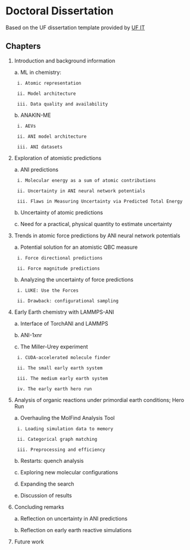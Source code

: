 # Doctoral Dissertation

Based on the UF dissertation template provided by [UF IT](https://it.ufl.edu/helpdesk/graduate-resources/ms-word--latex-templates/)

## Chapters

1. Introduction and background information

    a. ML in chemistry:

        i. Atomic representation

        ii. Model architecture

        iii. Data quality and availability

    b. ANAKIN-ME

        i. AEVs

        ii. ANI model architecture

        iii. ANI datasets

2. Exploration of atomistic predictions

    a. ANI predictions

        i. Molecular energy as a sum of atomic contributions
   
        ii. Uncertainty in ANI neural network potentials
   
        iii. Flaws in Measuring Uncertainty via Predicted Total Energy
   

    b. Uncertainty of atomic predictions

    c. Need for a practical, physical quantity to estimate uncertainty

3. Trends in atomic force predictions by ANI neural network potentials

    a. Potential solution for an atomistic QBC measure

        i. Force directional predictions

        ii. Force magnitude predictions

    b. Analyzing the uncertainty of force predictions

        i. LUKE: Use the Forces
   
        ii. Drawback: configurational sampling

4. Early Earth chemistry with LAMMPS-ANI

    a. Interface of TorchANI and LAMMPS

    b. ANI-1xnr

    c. The Miller-Urey experiment

        i. CUDA-accelerated molecule finder

        ii. The small early earth system

        iii. The medium early earth system

        iv. The early earth hero run

5. Analysis of organic reactions under primordial earth conditions; Hero Run

    a. Overhauling the MolFind Analysis Tool

        i. Loading simulation data to memory

        ii. Categorical graph matching

        iii. Preprocessing and efficiency

    b. Restarts: quench analysis

    c. Exploring new molecular configurations

    d. Expanding the search

    e. Discussion of results

6. Concluding remarks

    a. Reflection on uncertainty in ANI predictions

    b. Reflection on early earth reactive simulations

8. Future work
